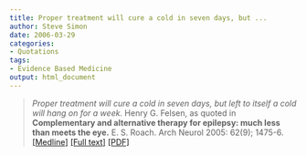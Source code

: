 ```yaml
---
title: Proper treatment will cure a cold in seven days, but ...
author: Steve Simon
date: 2006-03-29
categories:
- Quotations
tags:
- Evidence Based Medicine
output: html_document
---
```

> *Proper treatment will cure a cold in seven days, but left to itself a
> cold will hang on for a week.* Henry G. Felsen, as quoted in
> **Complementary and alternative therapy for epilepsy: much less than
> meets the eye.** E. S. Roach. Arch Neurol 2005: 62(9); 1475-6.
> [\[Medline\]](http://www.ncbi.nlm.nih.gov/entrez/query.fcgi?cmd=Retrieve&db=PubMed&list_uids=16157760&dopt=Abstract)
> [\[Full
> text\]](http://archneur.ama-assn.org/cgi/content/full/62/9/1475)
> [\[PDF\]](http://archneur.ama-assn.org/cgi/reprint/62/9/1475.pdf)
